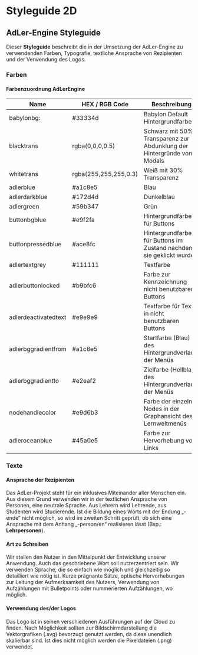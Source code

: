 # Styleguide 2D

## AdLer-Engine Styleguide

Dieser **Styleguide** beschreibt die in der Umsetzung der AdLer-Engine zu verwendenden Farben, Typografie, textliche Ansprache von Rezipienten und der Verwendung des Logos.

### Farben

#### Farbenzuordnung AdLerEngine

| Name                 | HEX / RGB Code | Beschreibung                           |
|----------------------|----------|----------------------------------------|
| babylonbg:           | #33334d | Babylon Default Hintergrundfarbe       |
| blacktrans           | rgba(0,0,0,0.5) | Schwarz mit 50% Transparenz zur Abdunklung der Hintergründe von Modals
| whitetrans           | rgba(255,255,255,0.3) | Weiß mit 30% Transparenz
| adlerblue            | #a1c8e5 | Blau
| adlerdarkblue        | #172d4d | Dunkelblau
| adlergreen           | #59b347 | Grün
| buttonbgblue         | #e9f2fa | Hintergrundfarbe für Buttons
| buttonpressedblue    | #ace8fc | Hintergrundfarbe für Buttons im Zustand nachdem sie geklickt wurden
| adlertextgrey        | #111111 | Textfarbe
| adlerbuttonlocked    | #b9bfc6 | Farbe zur Kennzeichnung nicht benutzbarer Buttons
| adlerdeactivatedtext | #e9e9e9 | Textfarbe für Texte in nicht benutzbaren Buttons
| adlerbggradientfrom  | #a1c8e5 | Startfarbe (Blau) des Hintergrundverlaufs der Menüs
| adlerbggradientto    | #e2eaf2 | Zielfarbe (Hellblau) des Hintergrundverlaufs der Menüs
| nodehandlecolor      | #e9d6b3 | Farbe der einzelnen Nodes in der Graphansicht des Lernweltmenüs
| adleroceanblue       | #45a0e5 | Farbe zur Hervorhebung von Links

### Texte
#### Ansprache der Rezipienten
Das AdLer-Projekt steht für ein inklusives Miteinander aller Menschen ein. Aus diesem Grund verwenden wir in der textlichen Ansprache von Personen, eine neutrale Sprache. Aus Lehrern wird Lehrende, aus Studenten wird Studierende. Ist die Bildung eines Worts mit der Endung „-ende“ nicht möglich, so wird im zweiten Schritt geprüft, ob sich eine Ansprache mit dem Anhang „-person/en“ realisieren lässt (Bsp.: **Lehrpersonen**).

#### Art zu Schreiben
Wir stellen den Nutzer in den Mittelpunkt der Entwicklung unserer Anwendung. Auch das geschriebene Wort soll nutzerzentriert sein. Wir verwenden Sprache, die so einfach wie möglich und gleichzeitig so detailliert wie nötig ist. Kurze prägnante Sätze, optische Hervorhebungen zur Leitung der Aufmerksamkeit des Nutzers, Verwendung von Aufzählungen mit Bulletpoints oder nummerierten Aufzählungen, wo möglich.

#### Verwendung des/der Logos
Das Logo ist in seinen verschiedenen Ausführungen auf der Cloud zu finden. Nach Möglichkeit sollten zur Bildschirmdarstellung die Vektorgrafiken (.svg) bevorzugt genutzt werden, da diese unendlich skalierbar sind. Ist dies nicht möglich werden die Pixeldateien (.png) verwendet.